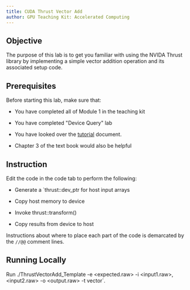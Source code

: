 ```yaml
---
title: CUDA Thrust Vector Add
author: GPU Teaching Kit: Accelerated Computing
---
```


## Objective

The purpose of this lab is to get you familiar with using the NVIDA Thrust library by implementing a simple vector addition operation and its associated setup code.

## Prerequisites

Before starting this lab, make sure that:

* You have completed all of Module 1 in the teaching kit

* You have completed "Device Query" lab

* You have looked over the [tutorial](/help) document.

* Chapter 3 of the text book would also be helpful

## Instruction

Edit the code in the code tab to perform the following:

* Generate a `thrust::dev_ptr<float> for host input arrays

* Copy host memory to device

* Invoke thrust::transform()

* Copy results from device to host

Instructions about where to place each part of the code is
demarcated by the `//@@` comment lines.

## Running Locally

Run ./ThrustVectorAdd_Template -e <expected.raw> -i <input1.raw>,<input2.raw> -o <output.raw> -t vector`.
